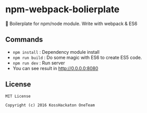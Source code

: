 # npm-webpack-bolierplate
:page_with_curl: Boilerplate for npm/node module. Write with webpack & ES6

## Commands
* `npm install` : Dependency module install
* `npm run build` : Do some magic with ES6 to create ES5 code.
* `npm run dev` : Run server
 * You can see result in http://0.0.0.0:8080

## License
```
MIT License

Copyright (c) 2016 KossHackaton OneTeam
```

